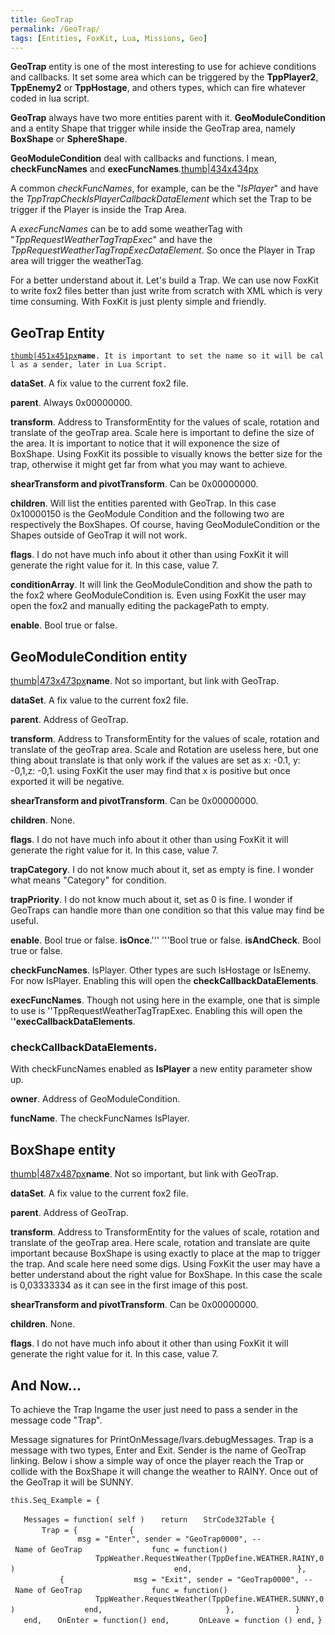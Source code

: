 ```yaml
---
title: GeoTrap
permalink: /GeoTrap/
tags: [Entities, FoxKit, Lua, Missions, Geo]
---
```


**GeoTrap** entity is one of the most interesting to use for achieve
conditions and callbacks. It set some area which can be triggered by the
**TppPlayer2**, **TppEnemy2** or **TppHostage**, and others types, which
can fire whatever coded in lua script.

**GeoTrap** always have two more entities parent with it.
**GeoModuleCondition** and a entity Shape that trigger while inside the
GeoTrap area, namely **BoxShape** or **SphereShape**.

**GeoModuleCondition** deal with callbacks and functions. I mean,
**checkFuncNames** and
**execFuncNames**.[thumb|434x434px](/File:GeoTrap_Visual.jpg "wikilink")

A common *checkFuncNames*, for example, can be the "*IsPlayer*" and have
the *TppTrapCheckIsPlayerCallbackDataElement* which set the Trap to be
trigger if the Player is inside the Trap Area.

A *execFuncNames* can be to add some weatherTag with
"*TppRequestWeatherTagTrapExec*" and have the
*TppRequestWeatherTagTrapExecDataElement*. So once the Player in Trap
area will trigger the weatherTag.

For a better understand about it. Let's build a Trap. We can use now
FoxKit to write fox2 files better than just write from scratch with XML
which is very time consuming. With FoxKit is just plenty simple and
friendly.

## **GeoTrap** Entity

[`thumb|451x451px`](/File:GeoTrap_Entity.jpg "wikilink")**`name`**`. It is important to set the name so it will be call as a sender, later in Lua Script. `

**dataSet**. A fix value to the current fox2 file.

**parent**. Always 0x00000000.

**transform**. Address to TransformEntity for the values of scale,
rotation and translate of the geoTrap area. Scale here is important to
define the size of the area. It is important to notice that it will
exponence the size of BoxShape. Using FoxKit its possible to visually
knows the better size for the trap, otherwise it might get far from what
you may want to achieve.

**shearTransform and pivotTransform**. Can be 0x00000000.

**children**. Will list the entities parented with GeoTrap. In this case
0x10000150 is the GeoModule Condition and the following two are
respectively the BoxShapes. Of course, having GeoModuleCondition or the
Shapes outside of GeoTrap it will not work.

**flags**. I do not have much info about it other than using FoxKit it
will generate the right value for it. In this case, value 7.

**conditionArray**. It will link the GeoModuleCondition and show the
path to the fox2 where GeoModuleCondition is. Even using FoxKit the user
may open the fox2 and manually editing the packagePath to empty.

**enable**. Bool true or false.

## **GeoModuleCondition** entity

[thumb|473x473px](/File:GeoModuleCondition-0.jpg "wikilink")**name**.
Not so important, but link with GeoTrap.

**dataSet**. A fix value to the current fox2 file.

**parent**. Address of GeoTrap.

**transform**. Address to TransformEntity for the values of scale,
rotation and translate of the geoTrap area. Scale and Rotation are
useless here, but one thing about translate is that only work if the
values are set as x: -0.1, y: -0,1,z: -0,1. using FoxKit the user may
find that x is positive but once exported it will be negative.

**shearTransform and pivotTransform**. Can be 0x00000000.

**children**. None.

**flags**. I do not have much info about it other than using FoxKit it
will generate the right value for it. In this case, value 7.

**trapCategory**. I do not know much about it, set as empty is fine. I
wonder what means "Category" for condition.

**trapPriority**. I do not know much about it, set as 0 is fine. I
wonder if GeoTraps can handle more than one condition so that this value
may find be useful.

**enable**. Bool true or false. **isOnce**.''' '''Bool true or false.
**isAndCheck**. Bool true or false.

**checkFuncNames**. IsPlayer. Other types are such IsHostage or IsEnemy.
For now IsPlayer. Enabling this will open the
**checkCallbackDataElements**.

**execFuncNames**. Though not using here in the example, one that is
simple to use is ''TppRequestWeatherTagTrapExec. Enabling this will open
the '**'execCallbackDataElements**.

### **checkCallbackDataElements**.

With checkFuncNames enabled as **IsPlayer** a new entity parameter show
up.

**owner**. Address of GeoModuleCondition.

**funcName**. The checkFuncNames IsPlayer.

## **BoxShape** entity

[thumb|487x487px](/File:BoxShape.jpg "wikilink")**name**. Not so
important, but link with GeoTrap.

**dataSet**. A fix value to the current fox2 file.

**parent**. Address of GeoTrap.

**transform**. Address to TransformEntity for the values of scale,
rotation and translate of the geoTrap area. Here scale, rotation and
translate are quite important because BoxShape is using exactly to place
at the map to trigger the trap. And scale here need some digs. Using
FoxKit the user may have a better understand about the right value for
BoxShape. In this case the scale is 0,03333334 as it can see in the
first image of this post.

**shearTransform and pivotTransform**. Can be 0x00000000.

**children**. None.

**flags**. I do not have much info about it other than using FoxKit it
will generate the right value for it. In this case, value 7.

## And Now...

To achieve the Trap Ingame the user just need to pass a sender in the
message code "Trap".

Message signatures for PrintOnMessage/Ivars.debugMessages. Trap is a
message with two types, Enter and Exit. Sender is the name of GeoTrap
linking. Below i show a simple way of once the player reach the Trap or
collide with the BoxShape it will change the weather to RAINY. Once out
of the GeoTrap it will be SUNNY.

`this.Seq_Example = {`

`   Messages = function( self )`
`   return`
`   StrCode32Table {        `
`       Trap = {`
`           {`
`               msg = "Enter", sender = "GeoTrap0000", -- Name of GeoTrap`
`               func = function()`
`                   TppWeather.RequestWeather(TppDefine.WEATHER.RAINY,0)                    `
`               end,            `
`           },`
`           {`
`               msg = "Exit", sender = "GeoTrap0000", -- Name of GeoTrap`
`               func = function()`
`                   TppWeather.RequestWeather(TppDefine.WEATHER.SUNNY,0)`
`               end,                `
`           },          `
`   }`
`   end,`
`   OnEnter = function() end,   `
`   OnLeave = function () end,`
`}`